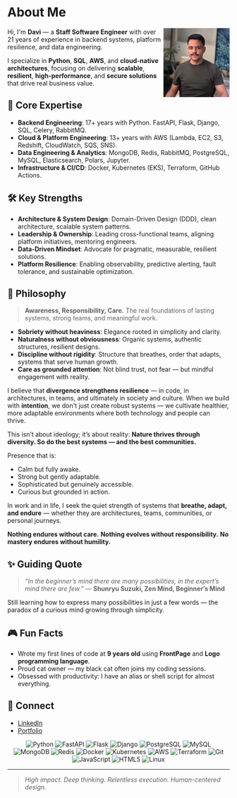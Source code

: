 # About Me

<img src="images/avatar.jpg" alt="Davi Picture" align="right" style="width: 150px"/>

Hi, I'm **Davi** — a **Staff Software Engineer** with over 21 years of experience in backend systems, platform resilience, and data engineering.

I specialize in **Python**, **SQL**, **AWS**, and **cloud-native architectures**, focusing on delivering **scalable**, **resilient**, **high-performance**, and **secure solutions** that drive real business value.

## 🚀 Core Expertise

- **Backend Engineering**: 17+ years with Python. FastAPI, Flask, Django, SQL, Celery, RabbitMQ.
- **Cloud & Platform Engineering**: 13+ years with AWS (Lambda, EC2, S3, Redshift, CloudWatch, SQS, SNS).
- **Data Engineering & Analytics**: MongoDB, Redis, RabbitMQ, PostgreSQL, MySQL, Elasticsearch, Polars, Jupyter.
- **Infrastructure & CI/CD**: Docker, Kubernetes (EKS), Terraform, GitHub Actions.

## 🛠️ Key Strengths

- **Architecture & System Design**: Domain-Driven Design (DDD), clean architecture, scalable system patterns.
- **Leadership & Ownership**: Leading cross-functional teams, aligning platform initiatives, mentoring engineers.
- **Data-Driven Mindset**: Advocate for pragmatic, measurable, resilient solutions.
- **Platform Resilience**: Enabling observability, predictive alerting, fault tolerance, and sustainable optimization.

## 📘 Philosophy

> **Awareness, Responsibility, Care.**
> The real foundations of lasting systems, strong teams, and meaningful work.

- **Sobriety without heaviness**: Elegance rooted in simplicity and clarity.
- **Naturalness without obviousness**: Organic systems, authentic structures, resilient designs.
- **Discipline without rigidity**: Structure that breathes, order that adapts, systems that serve human growth.
- **Care as grounded attention**: Not blind trust, not fear — but mindful engagement with reality.

I believe that **divergence strengthens resilience** — in code, in architectures, in teams, and ultimately in society and culture.
When we build with **intention**, we don't just create robust systems — we cultivate healthier, more adaptable environments where both technology and people can thrive.

This isn’t about ideology; it’s about reality:
**Nature thrives through diversity. So do the best systems — and the best communities.**

Presence that is:

- Calm but fully awake.
- Strong but gently adaptable.
- Sophisticated but genuinely accessible.
- Curious but grounded in action.

In work and in life, I seek the quiet strength of systems that **breathe, adapt, and endure** — whether they are architectures, teams, communities, or personal journeys.

**Nothing endures without care.**
**Nothing evolves without responsibility.**
**No mastery endures without humility.**

## ✨ Guiding Quote

> _“In the beginner’s mind there are many possibilities, in the expert’s mind there are few.”_
> — **Shunryu Suzuki, Zen Mind, Beginner’s Mind**

Still learning how to express many possibilities in just a few words — the paradox of a curious mind growing through simplicity.

## 🎮 Fun Facts

- Wrote my first lines of code at **9 years old** using **FrontPage** and **Logo programming language**.
- Proud cat owner — my black cat often joins my coding sessions.
- Obsessed with productivity: I have an alias or shell script for almost everything.

## 💼 Connect

- [LinkedIn](https://www.linkedin.com/in/daviguides/)
- [Portfolio](https://daviguides.github.io/)

<p align="center">
  <img src="https://cdn.jsdelivr.net/gh/devicons/devicon/icons/python/python-original.svg" alt="Python" width="30" height="30"/>
  <img src="https://cdn.jsdelivr.net/gh/devicons/devicon/icons/fastapi/fastapi-original.svg" alt="FastAPI" width="30" height="30"/>
  <img src="https://cdn.jsdelivr.net/gh/devicons/devicon/icons/flask/flask-original.svg" alt="Flask" width="30" height="30"/>
  <img src="https://cdn.jsdelivr.net/gh/devicons/devicon/icons/django/django-plain.svg" alt="Django" width="30" height="30"/>
  <img src="https://cdn.jsdelivr.net/gh/devicons/devicon/icons/postgresql/postgresql-original.svg" alt="PostgreSQL" width="30" height="30"/>
  <img src="https://cdn.jsdelivr.net/gh/devicons/devicon/icons/mysql/mysql-original.svg" alt="MySQL" width="30" height="30"/>
  <img src="https://cdn.jsdelivr.net/gh/devicons/devicon/icons/mongodb/mongodb-original.svg" alt="MongoDB" width="30" height="30"/>
  <img src="https://cdn.jsdelivr.net/gh/devicons/devicon/icons/redis/redis-original.svg" alt="Redis" width="30" height="30"/>
  <img src="https://cdn.jsdelivr.net/gh/devicons/devicon/icons/docker/docker-original.svg" alt="Docker" width="30" height="30"/>
  <img src="https://cdn.jsdelivr.net/gh/devicons/devicon/icons/kubernetes/kubernetes-plain.svg" alt="Kubernetes" width="30" height="30"/>
  <img src="https://cdn.jsdelivr.net/gh/devicons/devicon@latest/icons/amazonwebservices/amazonwebservices-original-wordmark.svg" alt="AWS" width="30" height="30"/>
  <img src="https://cdn.jsdelivr.net/gh/devicons/devicon/icons/terraform/terraform-original.svg" alt="Terraform" width="30" height="30"/>
  <img src="https://cdn.jsdelivr.net/gh/devicons/devicon/icons/git/git-original.svg" alt="Git" width="30" height="30"/>
  <img src="https://cdn.jsdelivr.net/gh/devicons/devicon/icons/javascript/javascript-original.svg" alt="JavaScript" width="30" height="30"/>
  <img src="https://cdn.jsdelivr.net/gh/devicons/devicon/icons/html5/html5-original.svg" alt="HTML5" width="30" height="30"/>
  <img src="https://cdn.jsdelivr.net/gh/devicons/devicon/icons/linux/linux-original.svg" alt="Linux" width="30" height="30"/>
</p>

---

> _High impact. Deep thinking. Relentless execution. Human-centered design._
